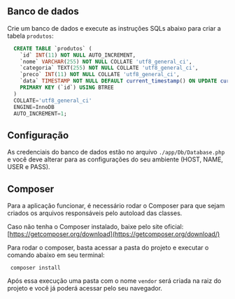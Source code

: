 ## Banco de dados
Crie um banco de dados e execute as instruções SQLs abaixo para criar a tabela `produtos`:
```sql
  CREATE TABLE `produtos` (
  	`id` INT(11) NOT NULL AUTO_INCREMENT,
  	`nome` VARCHAR(255) NOT NULL COLLATE 'utf8_general_ci',
  	`categoria` TEXT(255) NOT NULL COLLATE 'utf8_general_ci',
  	`preco` INT(11) NOT NULL COLLATE 'utf8_general_ci',
  	`data` TIMESTAMP NOT NULL DEFAULT current_timestamp() ON UPDATE current_timestamp(),
  	PRIMARY KEY (`id`) USING BTREE
  )
  COLLATE='utf8_general_ci'
  ENGINE=InnoDB
  AUTO_INCREMENT=1;
```

## Configuração
As credenciais do banco de dados estão no arquivo `./app/Db/Database.php` e você deve alterar para as configurações do seu ambiente (HOST, NAME, USER e PASS).

## Composer
Para a aplicação funcionar, é necessário rodar o Composer para que sejam criados os arquivos responsáveis pelo autoload das classes.

Caso não tenha o Composer instalado, baixe pelo site oficial: [https://getcomposer.org/download](https://getcomposer.org/download/)

Para rodar o composer, basta acessar a pasta do projeto e executar o comando abaixo em seu terminal:
```shell
 composer install
```

Após essa execução uma pasta com o nome `vendor` será criada na raiz do projeto e você já poderá acessar pelo seu navegador.
